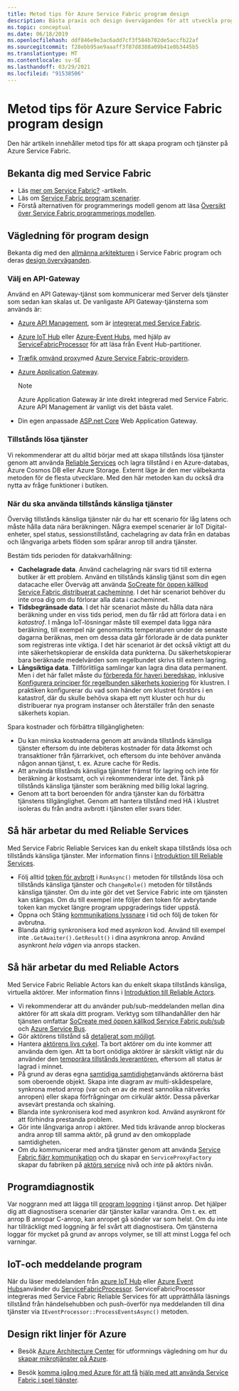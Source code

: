 ```yaml
---
title: Metod tips för Azure Service Fabric program design
description: Bästa praxis och design överväganden för att utveckla program och tjänster med hjälp av Azure Service Fabric.
ms.topic: conceptual
ms.date: 06/18/2019
ms.openlocfilehash: ddf846e9e3ac6add7cf3f584b702de5accfb22af
ms.sourcegitcommit: f28ebb95ae9aaaff3f87d8388a09b41e0b3445b5
ms.translationtype: MT
ms.contentlocale: sv-SE
ms.lasthandoff: 03/29/2021
ms.locfileid: "91538506"
---
```

# <a name="azure-service-fabric-application-design-best-practices"></a>Metod tips för Azure Service Fabric program design

Den här artikeln innehåller metod tips för att skapa program och tjänster på Azure Service Fabric.
 
## <a name="get-familiar-with-service-fabric"></a>Bekanta dig med Service Fabric
* Läs [mer om Service Fabric?](service-fabric-content-roadmap.md) -artikeln.
* Läs om [Service Fabric program scenarier](service-fabric-application-scenarios.md).
* Förstå alternativen för programmerings modell genom att läsa [Översikt över Service Fabric programmerings modellen](service-fabric-choose-framework.md).



## <a name="application-design-guidance"></a>Vägledning för program design
Bekanta dig med den [allmänna arkitekturen](/azure/architecture/reference-architectures/microservices/service-fabric) i Service Fabric program och deras [design överväganden](/azure/architecture/reference-architectures/microservices/service-fabric#design-considerations).

### <a name="choose-an-api-gateway"></a>Välj en API-Gateway
Använd en API Gateway-tjänst som kommunicerar med Server dels tjänster som sedan kan skalas ut. De vanligaste API Gateway-tjänsterna som används är:

- [Azure API Management](./service-fabric-api-management-overview.md), som är [integrerat med Service Fabric](./service-fabric-tutorial-deploy-api-management.md).
- [Azure IoT Hub](../iot-hub/index.yml) eller [Azure-Event Hubs](../event-hubs/index.yml), med hjälp av [ServiceFabricProcessor](https://github.com/Azure/azure-sdk-for-net/tree/master/sdk/eventhub/Microsoft.Azure.EventHubs.ServiceFabricProcessor) för att läsa från Event Hub-partitioner.
- [Træfik omvänd proxy](https://techcommunity.microsoft.com/t5/azure-service-fabric/bg-p/Service-Fabric)med [Azure Service Fabric-providern](https://docs.traefik.io/v1.6/configuration/backends/servicefabric/).
- [Azure Application Gateway](../application-gateway/index.yml).

   > [!NOTE] 
   > Azure Application Gateway är inte direkt integrerad med Service Fabric. Azure API Management är vanligt vis det bästa valet.
- Din egen anpassade [ASP.net Core](./service-fabric-reliable-services-communication-aspnetcore.md) Web Application Gateway.

### <a name="stateless-services"></a>Tillstånds lösa tjänster
Vi rekommenderar att du alltid börjar med att skapa tillstånds lösa tjänster genom att använda [Reliable Services](./service-fabric-reliable-services-introduction.md) och lagra tillstånd i en Azure-databas, Azure Cosmos DB eller Azure Storage. Externt läge är den mer välbekanta metoden för de flesta utvecklare. Med den här metoden kan du också dra nytta av fråge funktioner i butiken.  

### <a name="when-to-use-stateful-services"></a>När du ska använda tillstånds känsliga tjänster
Överväg tillstånds känsliga tjänster när du har ett scenario för låg latens och måste hålla data nära beräkningen. Några exempel scenarier är IoT Digital-enheter, spel status, sessionstillstånd, cachelagring av data från en databas och långvariga arbets flöden som spårar anrop till andra tjänster.

Bestäm tids perioden för datakvarhållning:

- **Cachelagrade data**. Använd cachelagring när svars tid till externa butiker är ett problem. Använd en tillstånds känslig tjänst som din egen datacache eller Överväg att använda [SoCreate för öppen källkod Service Fabric distribuerat cacheminne](https://github.com/SoCreate/service-fabric-distributed-cache). I det här scenariot behöver du inte oroa dig om du förlorar alla data i cacheminnet.
- **Tidsbegränsade data**. I det här scenariot måste du hålla data nära beräkning under en viss tids period, men du får råd att förlora data i en *katastrof*. I många IoT-lösningar måste till exempel data ligga nära beräkning, till exempel när genomsnitts temperaturen under de senaste dagarna beräknas, men om dessa data går förlorade är de data punkter som registreras inte viktiga. I det här scenariot är det också viktigt att du inte säkerhetskopierar de enskilda data punkterna. Du säkerhetskopierar bara beräknade medelvärden som regelbundet skrivs till extern lagring.  
- **Långsiktiga data**. Tillförlitliga samlingar kan lagra dina data permanent. Men i det här fallet måste du [förbereda för haveri beredskap](./service-fabric-disaster-recovery.md), inklusive [Konfigurera principer för regelbunden säkerhets kopiering](./service-fabric-backuprestoreservice-configure-periodic-backup.md) för klustren. I praktiken konfigurerar du vad som händer om klustret förstörs i en katastrof, där du skulle behöva skapa ett nytt kluster och hur du distribuerar nya program instanser och återställer från den senaste säkerhets kopian.

Spara kostnader och förbättra tillgängligheten:
- Du kan minska kostnaderna genom att använda tillstånds känsliga tjänster eftersom du inte debiteras kostnader för data åtkomst och transaktioner från fjärrarkivet, och eftersom du inte behöver använda någon annan tjänst, t. ex. Azure cache för Redis.
- Att använda tillstånds känsliga tjänster främst för lagring och inte för beräkning är kostsamt, och vi rekommenderar inte det. Tänk på tillstånds känsliga tjänster som beräkning med billig lokal lagring.
- Genom att ta bort beroenden för andra tjänster kan du förbättra tjänstens tillgänglighet. Genom att hantera tillstånd med HA i klustret isoleras du från andra avbrott i tjänsten eller svars tider.

## <a name="how-to-work-with-reliable-services"></a>Så här arbetar du med Reliable Services
Med Service Fabric Reliable Services kan du enkelt skapa tillstånds lösa och tillstånds känsliga tjänster. Mer information finns i [Introduktion till Reliable Services](./service-fabric-reliable-services-introduction.md).
- Följ alltid [token för avbrott](./service-fabric-reliable-services-lifecycle.md#stateful-service-primary-swaps) i `RunAsync()` metoden för tillstånds lösa och tillstånds känsliga tjänster och `ChangeRole()` metoden för tillstånds känsliga tjänster. Om du inte gör det vet Service Fabric inte om tjänsten kan stängas. Om du till exempel inte följer den token för avbrytande token kan mycket längre program uppgraderings tider uppstå.
-    Öppna och Stäng [kommunikations lyssnare](./service-fabric-reliable-services-communication.md) i tid och följ de token för avbrutna.
-    Blanda aldrig synkronisera kod med asynkron kod. Använd till exempel inte `.GetAwaiter().GetResult()` i dina asynkrona anrop. Använd asynkront *hela vägen* via anrops stacken.

## <a name="how-to-work-with-reliable-actors"></a>Så här arbetar du med Reliable Actors
Med Service Fabric Reliable Actors kan du enkelt skapa tillstånds känsliga, virtuella aktörer. Mer information finns i [Introduktion till Reliable Actors](./service-fabric-reliable-actors-introduction.md).

- Vi rekommenderar att du använder pub/sub-meddelanden mellan dina aktörer för att skala ditt program. Verktyg som tillhandahåller den här tjänsten omfattar [SoCreate med öppen källkod Service Fabric pub/sub](https://service-fabric-pub-sub.socreate.it/) och [Azure Service Bus](/azure/service-bus/).
- Gör aktörens tillstånd så [detaljerat som möjligt](./service-fabric-reliable-actors-state-management.md#best-practices).
- Hantera [aktörens livs cykel](./service-fabric-reliable-actors-state-management.md#best-practices). Ta bort aktörer om du inte kommer att använda dem igen. Att ta bort onödiga aktörer är särskilt viktigt när du använder den [temporära tillstånds leverantören](./service-fabric-reliable-actors-state-management.md#state-persistence-and-replication), eftersom all status är lagrad i minnet.
- På grund av deras egna [samtidiga samtidighet](./service-fabric-reliable-actors-introduction.md#concurrency)används aktörerna bäst som oberoende objekt. Skapa inte diagram av multi-skådespelare, synkrona metod anrop (var och en av de mest sannolika nätverks anropen) eller skapa förfrågningar om cirkulär aktör. Dessa påverkar avsevärt prestanda och skalning.
- Blanda inte synkronisera kod med asynkron kod. Använd asynkront för att förhindra prestanda problem.
- Gör inte långvariga anrop i aktörer. Med tids krävande anrop blockeras andra anrop till samma aktör, på grund av den omkopplade samtidigheten.
- Om du kommunicerar med andra tjänster genom att använda [Service Fabric fjärr kommunikation](./service-fabric-reliable-services-communication-remoting.md) och du skapar en `ServiceProxyFactory` skapar du fabriken på [aktörs service](./service-fabric-reliable-actors-using.md) nivå och *inte* på aktörs nivån.


## <a name="application-diagnostics"></a>Programdiagnostik
Var noggrann med att lägga till [program loggning](./service-fabric-diagnostics-event-generation-app.md) i tjänst anrop. Det hjälper dig att diagnostisera scenarier där tjänster kallar varandra. Om t. ex. ett anrop B anropar C-anrop, kan anropet gå sönder var som helst. Om du inte har tillräckligt med loggning är fel svårt att diagnostisera. Om tjänsterna loggar för mycket på grund av anrops volymer, se till att minst Logga fel och varningar.

## <a name="iot-and-messaging-applications"></a>IoT-och meddelande program
När du läser meddelanden från [azure IoT Hub](../iot-hub/index.yml) eller [Azure Event Hubs](../event-hubs/index.yml)använder du  [ServiceFabricProcessor](https://github.com/Azure/azure-event-hubs/tree/master/samples/DotNet/Microsoft.Azure.EventHubs/ServiceFabricProcessor). ServiceFabricProcessor integreras med Service Fabric Reliable Services för att upprätthålla läsnings tillstånd från händelsehubben och push-överför nya meddelanden till dina tjänster via `IEventProcessor::ProcessEventsAsync()` metoden.


## <a name="design-guidance-on-azure"></a>Design rikt linjer för Azure
* Besök [Azure Architecture Center](/azure/architecture/microservices/) för utformnings vägledning om hur du [skapar mikrotjänster på Azure](/azure/architecture/microservices/).

* Besök [komma igång med Azure för att få](/gaming/azure/) [hjälp med att använda Service Fabric i spel tjänster](/gaming/azure/reference-architectures/multiplayer-synchronous-sf).
